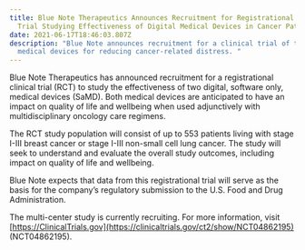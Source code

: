 ```yaml
---
title: Blue Note Therapeutics Announces Recruitment for Registrational Clinical
  Trial Studying Effectiveness of Digital Medical Devices in Cancer Patients
date: 2021-06-17T18:46:03.807Z
description: "Blue Note announces recruitment for a clinical trial of two
  medical devices for reducing cancer-related distress. "
---
```

Blue Note Therapeutics has announced recruitment for a registrational clinical trial (RCT) to study the effectiveness of two digital, software only, medical devices (SaMD). Both medical devices are anticipated to have an impact on quality of life and wellbeing when used adjunctively with multidisciplinary oncology care regimens. 

The RCT study population will consist of up to 553 patients living with stage I-III breast cancer or stage I-III non-small cell lung cancer. The study will seek to understand and evaluate the overall study outcomes, including impact on quality of life and wellbeing. 

Blue Note expects that data from this registrational trial will serve as the basis for the company’s regulatory submission to the U.S. Food and Drug Administration.

The multi-center study is currently recruiting. For more information, visit [https://ClinicalTrials.gov](https://clinicaltrials.gov/ct2/show/NCT04862195) (NCT04862195).